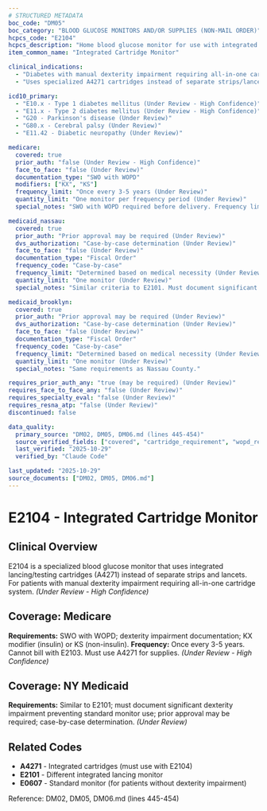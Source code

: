 ```yaml
---
# STRUCTURED METADATA
boc_code: "DM05"
boc_category: "BLOOD GLUCOSE MONITORS AND/OR SUPPLIES (NON-MAIL ORDER)"
hcpcs_code: "E2104"
hcpcs_description: "Home blood glucose monitor for use with integrated lancing/blood sample testing cartridge"
item_common_name: "Integrated Cartridge Monitor"

clinical_indications:
  - "Diabetes with manual dexterity impairment requiring all-in-one cartridge system (Under Review - High Confidence)"
  - "Uses specialized A4271 cartridges instead of separate strips/lancets (Under Review - High Confidence)"

icd10_primary:
  - "E10.x - Type 1 diabetes mellitus (Under Review - High Confidence)"
  - "E11.x - Type 2 diabetes mellitus (Under Review - High Confidence)"
  - "G20 - Parkinson's disease (Under Review)"
  - "G80.x - Cerebral palsy (Under Review)"
  - "E11.42 - Diabetic neuropathy (Under Review)"

medicare:
  covered: true
  prior_auth: "false (Under Review - High Confidence)"
  face_to_face: "false (Under Review)"
  documentation_type: "SWO with WOPD"
  modifiers: ["KX", "KS"]
  frequency_limit: "Once every 3-5 years (Under Review)"
  quantity_limit: "One monitor per frequency period (Under Review)"
  special_notes: "SWO with WOPD required before delivery. Frequency limited to 1 monitor every 3-5 years. KX modifier for insulin-treated, KS for non-insulin. Cannot bill with non-adjunctive CGM (E2103). Must use A4271 for supplies."

medicaid_nassau:
  covered: true
  prior_auth: "Prior approval may be required (Under Review)"
  dvs_authorization: "Case-by-case determination (Under Review)"
  face_to_face: "false (Under Review)"
  documentation_type: "Fiscal Order"
  frequency_code: "Case-by-case"
  frequency_limit: "Determined based on medical necessity (Under Review)"
  quantity_limit: "One monitor (Under Review)"
  special_notes: "Similar criteria to E2101. Must document significant dexterity impairment preventing standard monitor use. Prior approval may be required. Frequency and coverage determined case-by-case based on medical necessity."

medicaid_brooklyn:
  covered: true
  prior_auth: "Prior approval may be required (Under Review)"
  dvs_authorization: "Case-by-case determination (Under Review)"
  face_to_face: "false (Under Review)"
  documentation_type: "Fiscal Order"
  frequency_code: "Case-by-case"
  frequency_limit: "Determined based on medical necessity (Under Review)"
  quantity_limit: "One monitor (Under Review)"
  special_notes: "Same requirements as Nassau County."

requires_prior_auth_any: "true (may be required) (Under Review)"
requires_face_to_face_any: "false (Under Review)"
requires_specialty_eval: "false (Under Review)"
requires_resna_atp: "false (Under Review)"
discontinued: false

data_quality:
  primary_source: "DM02, DM05, DM06.md (lines 445-454)"
  source_verified_fields: ["covered", "cartridge_requirement", "wopd_requirement", "modifiers", "dexterity_requirement"]
  last_verified: "2025-10-29"
  verified_by: "Claude Code"

last_updated: "2025-10-29"
source_documents: ["DM02, DM05, DM06.md"]
---
```


# E2104 - Integrated Cartridge Monitor

## Clinical Overview
E2104 is a specialized blood glucose monitor that uses integrated lancing/testing cartridges (A4271) instead of separate strips and lancets. For patients with manual dexterity impairment requiring all-in-one cartridge system. *(Under Review - High Confidence)*

## Coverage: Medicare
**Requirements:** SWO with WOPD; dexterity impairment documentation; KX modifier (insulin) or KS (non-insulin). **Frequency:** Once every 3-5 years. Cannot bill with E2103. Must use A4271 for supplies. *(Under Review - High Confidence)*

## Coverage: NY Medicaid
**Requirements:** Similar to E2101; must document significant dexterity impairment preventing standard monitor use; prior approval may be required; case-by-case determination. *(Under Review)*

## Related Codes
- **A4271** - Integrated cartridges (must use with E2104)
- **E2101** - Different integrated lancing monitor
- **E0607** - Standard monitor (for patients without dexterity impairment)

Reference: DM02, DM05, DM06.md (lines 445-454)
